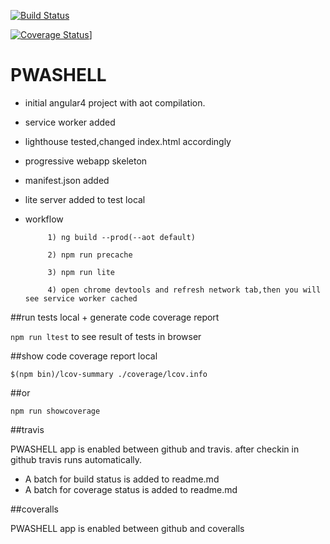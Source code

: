 [![Build Status](https://travis-ci.org/stefanaerts/PWASHELL.svg?branch=master)](https://travis-ci.org/stefanaerts/PWASHELL)

[![Coverage Status](https://coveralls.io/repos/github/stefanaerts/PWASHELL/badge.svg?branch=master)](https://coveralls.io/github/stefanaerts/PWASHELL?branch=master)]


# PWASHELL

- initial angular4 project with aot compilation.
- service worker added
- lighthouse tested,changed index.html accordingly
- progressive webapp skeleton
- manifest.json added
- lite server added to test local 
- workflow 

           1) ng build --prod(--aot default)

           2) npm run precache 

           3) npm run lite 

           4) open chrome devtools and refresh network tab,then you will see service worker cached


##run tests local + generate code coverage report

`npm run ltest` to see result of tests in browser


##show code coverage report local

`$(npm bin)/lcov-summary ./coverage/lcov.info`
 
 ##or

 `npm run showcoverage`

##travis

PWASHELL app is enabled between github and travis.
after checkin in github travis runs automatically.
- A batch for build status is added to readme.md
- A batch for coverage status is added to readme.md

##coveralls

PWASHELL app is enabled between github and coveralls


